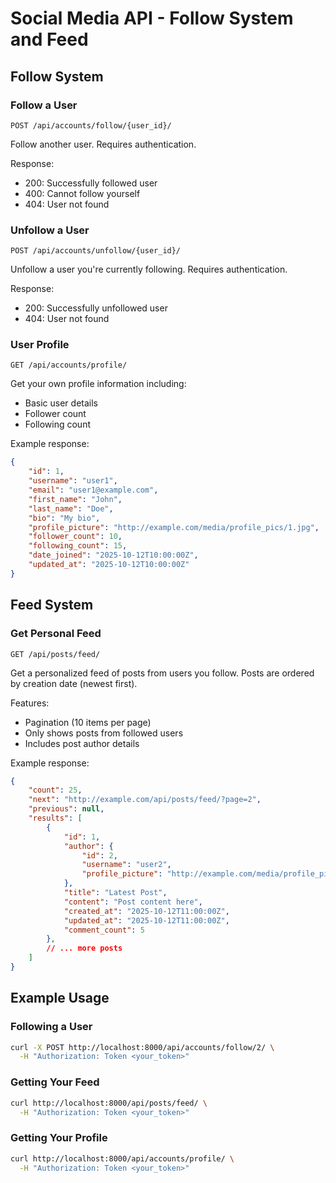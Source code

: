 # Social Media API - Follow System and Feed

## Follow System

### Follow a User
```
POST /api/accounts/follow/{user_id}/
```
Follow another user. Requires authentication.

Response:
- 200: Successfully followed user
- 400: Cannot follow yourself
- 404: User not found

### Unfollow a User
```
POST /api/accounts/unfollow/{user_id}/
```
Unfollow a user you're currently following. Requires authentication.

Response:
- 200: Successfully unfollowed user
- 404: User not found

### User Profile
```
GET /api/accounts/profile/
```
Get your own profile information including:
- Basic user details
- Follower count
- Following count

Example response:
```json
{
    "id": 1,
    "username": "user1",
    "email": "user1@example.com",
    "first_name": "John",
    "last_name": "Doe",
    "bio": "My bio",
    "profile_picture": "http://example.com/media/profile_pics/1.jpg",
    "follower_count": 10,
    "following_count": 15,
    "date_joined": "2025-10-12T10:00:00Z",
    "updated_at": "2025-10-12T10:00:00Z"
}
```

## Feed System

### Get Personal Feed
```
GET /api/posts/feed/
```
Get a personalized feed of posts from users you follow. Posts are ordered by creation date (newest first).

Features:
- Pagination (10 items per page)
- Only shows posts from followed users
- Includes post author details

Example response:
```json
{
    "count": 25,
    "next": "http://example.com/api/posts/feed/?page=2",
    "previous": null,
    "results": [
        {
            "id": 1,
            "author": {
                "id": 2,
                "username": "user2",
                "profile_picture": "http://example.com/media/profile_pics/2.jpg"
            },
            "title": "Latest Post",
            "content": "Post content here",
            "created_at": "2025-10-12T11:00:00Z",
            "updated_at": "2025-10-12T11:00:00Z",
            "comment_count": 5
        },
        // ... more posts
    ]
}
```

## Example Usage

### Following a User
```bash
curl -X POST http://localhost:8000/api/accounts/follow/2/ \
  -H "Authorization: Token <your_token>"
```

### Getting Your Feed
```bash
curl http://localhost:8000/api/posts/feed/ \
  -H "Authorization: Token <your_token>"
```

### Getting Your Profile
```bash
curl http://localhost:8000/api/accounts/profile/ \
  -H "Authorization: Token <your_token>"
```